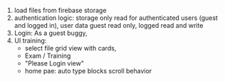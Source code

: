 1. load files from firebase storage
2. authentication logic: storage only read for authenticated users (guest and logged in), user data guest read only, logged read and write
3. Login: As a guest buggy, 
3. UI training:
    - select file grid view with cards,
    - Exam / Training
    - "Please Login view"
    - home pae: auto type blocks scroll behavior
